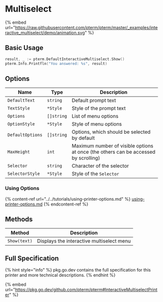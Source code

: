 # Multiselect

{% embed url="https://raw.githubusercontent.com/pterm/pterm/master/_examples/interactive_multiselect/demo/animation.svg" %}

## Basic Usage

```go
result, _ := pterm.DefaultInteractiveMultiselect.Show()
pterm.Info.Printfln("You answered: %s", result)
```

## Options

| Name             | Type       | Description                                                                          |
| ---------------- | ---------- | ------------------------------------------------------------------------------------ |
| `DefaultText`    | `string`   | Default prompt text                                                                  |
| `TextStyle`      | `*Style`   | Style of the prompt text                                                             |
| `Options`        | `[]string` | List of menu options                                                                 |
| `OptionStyle`    | `*Style`   | Style of menu options                                                                |
| `DefaultOptions` | `[]string` | Options, which should be selected by default                                         |
| `MaxHeight`      | `int`      | Maximum number of visible options at once (the others can be accessed by scrolling)  |
| `Selector`       | `string`   | Character of the selector                                                            |
| `SelectorStyle`  | `*Style`   | Style of the `Selector`                                                              |

### Using Options

{% content-ref url="../../tutorials/using-printer-options.md" %}
[using-printer-options.md](../../tutorials/using-printer-options.md)
{% endcontent-ref %}

## Methods

| Method       | Description                               |
| ------------ | ----------------------------------------- |
| `Show(text)` | Displays the interactive multiselect menu |

## Full Specification

{% hint style="info" %}
pkg.go.dev contains the full specification for this printer and more technical descriptions.
{% endhint %}

{% embed url="https://pkg.go.dev/github.com/pterm/pterm#InteractiveMultiselectPrinter" %}
